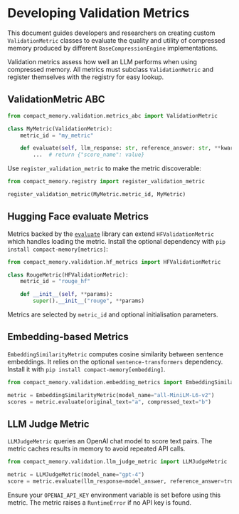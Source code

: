 # Developing Validation Metrics

This document guides developers and researchers on creating custom `ValidationMetric` classes to evaluate the quality and utility of compressed memory produced by different `BaseCompressionEngine` implementations.

Validation metrics assess how well an LLM performs when using compressed memory.
All metrics must subclass `ValidationMetric` and register themselves with the
registry for easy lookup.

## ValidationMetric ABC

```python
from compact_memory.validation.metrics_abc import ValidationMetric

class MyMetric(ValidationMetric):
    metric_id = "my_metric"

    def evaluate(self, llm_response: str, reference_answer: str, **kwargs):
        ...  # return {"score_name": value}
```

Use `register_validation_metric` to make the metric discoverable:

```python
from compact_memory.registry import register_validation_metric

register_validation_metric(MyMetric.metric_id, MyMetric)
```

## Hugging Face evaluate Metrics

Metrics backed by the [`evaluate`](https://github.com/huggingface/evaluate)
library can extend `HFValidationMetric` which handles loading the metric.
Install the optional dependency with `pip install compact-memory[metrics]`:

```python
from compact_memory.validation.hf_metrics import HFValidationMetric

class RougeMetric(HFValidationMetric):
    metric_id = "rouge_hf"

    def __init__(self, **params):
        super().__init__("rouge", **params)
```

Metrics are selected by `metric_id` and optional initialisation parameters.

## Embedding-based Metrics

`EmbeddingSimilarityMetric` computes cosine similarity between sentence
embeddings. It relies on the optional `sentence-transformers` dependency.
Install it with `pip install compact-memory[embedding]`.

```python
from compact_memory.validation.embedding_metrics import EmbeddingSimilarityMetric

metric = EmbeddingSimilarityMetric(model_name="all-MiniLM-L6-v2")
scores = metric.evaluate(original_text="a", compressed_text="b")
```

## LLM Judge Metric

`LLMJudgeMetric` queries an OpenAI chat model to score text pairs. The metric
caches results in memory to avoid repeated API calls.

```python
from compact_memory.validation.llm_judge_metric import LLMJudgeMetric

metric = LLMJudgeMetric(model_name="gpt-4")
score = metric.evaluate(llm_response=model_answer, reference_answer=truth)
```

Ensure your `OPENAI_API_KEY` environment variable is set before using this
metric. The metric raises a `RuntimeError` if no API key is found.
